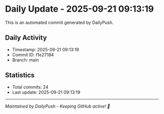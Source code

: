 # Daily Update - 2025-09-21 09:13:19

This is an automated commit generated by DailyPush.

## Daily Activity
- Timestamp: 2025-09-21 09:13:19
- Commit ID: f1e27184
- Branch: main

## Statistics
- Total commits: 24
- Last update: 2025-09-21 09:13:19

---
*Maintained by DailyPush - Keeping GitHub active! 🚀*
